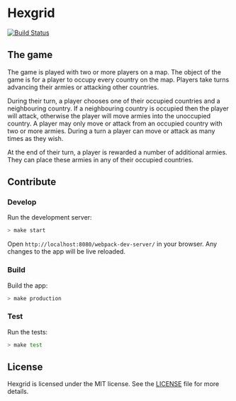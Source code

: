 # Hexgrid

[![Build Status](https://travis-ci.org/nullobject/hexgrid.svg?branch=master)](https://travis-ci.org/nullobject/hexgrid)

## The game

The game is played with two or more players on a map. The object of the game is
for a player to occupy every country on the map. Players take turns advancing
their armies or attacking other countries.

During their turn, a player chooses one of their occupied countries and a
neighbouring country. If a neighbouring country is occupied then the player
will attack, otherwise the player will move armies into the unoccupied country.
A player may only move or attack from an occupied country with two or more
armies. During a turn a player can move or attack as many times as they wish.

At the end of their turn, a player is rewarded a number of additional armies.
They can place these armies in any of their occupied countries.

## Contribute

### Develop

Run the development server:

```sh
> make start
```

Open `http://localhost:8080/webpack-dev-server/` in your browser. Any changes
to the app will be live reloaded.

### Build

Build the app:

```sh
> make production
```

### Test

Run the tests:

```sh
> make test
```

## License

Hexgrid is licensed under the MIT license. See the
[LICENSE](https://github.com/nullobject/hexgrid/blob/master/LICENSE.md) file
for more details.
